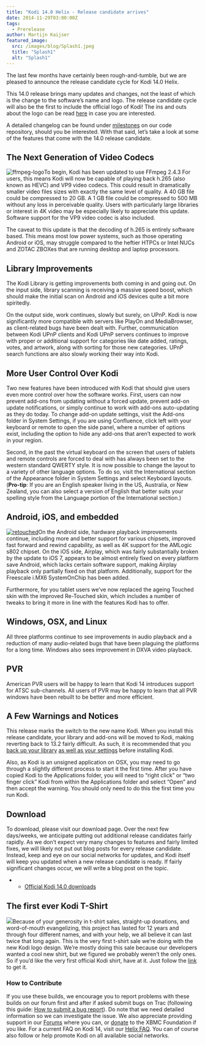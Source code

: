 ```yaml
---
title: "Kodi 14.0 Helix - Release candidate arrives"
date: 2014-11-29T03:00:00Z
tags:
  - Prerelease
author: Martijn Kaijser
featured_image:
  src: /images/blog/Splash1.jpeg
  title: "Splash1"
  alt: "Splash1"
---
```


The last few months have certainly been rough-and-tumble, but we are pleased to announce the release candidate cycle for Kodi 14.0 Helix.

This 14.0 release brings many updates and changes, not the least of which is the change to the software’s name and logo. The release candidate cycle will also be the first to include the official logo of Kodi! The ins and outs about the logo can be read [here](/article/introducing-kodi-logo) in case you are interested.

A detailed changelog can be found under [milestones](https://github.com/xbmc/xbmc/milestones?state=closed) on our code repository, should you be interested. With that said, let’s take a look at some of the features that come with the 14.0 release candidate.

## The Next Generation of Video Codecs

![ffmpeg-logo](/images/blog/ffmpeg-logo-300x75.jpeg)To begin, Kodi has been updated to use FFmpeg 2.4.3 For users, this means Kodi will now be capable of playing back h.265 (also known as HEVC) and VP9 video codecs. This could result in dramatically smaller video files sizes with exactly the same level of quality. A 40 GB file could be compressed to 20 GB. A 1 GB file could be compressed to 500 MB without any loss in perceivable quality. Users with particularly large libraries or interest in 4K video may be especially likely to appreciate this update. Software support for the VP9 video codec is also included.

The caveat to this update is that the decoding of h.265 is entirely software based. This means most low power systems, such as those operating Android or iOS, may struggle compared to the heftier HTPCs or Intel NUCs and ZOTAC ZBOXes that are running desktop and laptop processors.

## Library Improvements

The Kodi Library is getting improvements both coming in and going out. On the input side, library scanning is receiving a massive speed boost, which should make the initial scan on Android and iOS devices quite a bit more spiritedly.

On the output side, work continues, slowly but surely, on UPnP. Kodi is now significantly more compatible with servers like PlayOn and MediaBrowser, as client-related bugs have been dealt with. Further, communication between Kodi UPnP clients and Kodi UPnP servers continues to improve with proper or additional support for categories like date added, ratings, votes, and artwork, along with sorting for those new categories. UPnP search functions are also slowly working their way into Kodi.

## More User Control Over Kodi

Two new features have been introduced with Kodi that should give users even more control over how the software works. First, users can now prevent add-ons from updating without a forced update, prevent add-on update notifications, or simply continue to work with add-ons auto-updating as they do today. To change add-on update settings, visit the Add-ons folder in System Settings, if you are using Confluence, click left with your keyboard or remote to open the side panel, where a number of options exist, including the option to hide any add-ons that aren’t expected to work in your region.

Second, in the past the virtual keyboard on the screen that users of tablets and remote controls are forced to deal with has always been set to the western standard QWERTY style. It is now possible to change the layout to a variety of other language options. To do so, visit the International section of the Appearance folder in System Settings and select Keyboard layouts. (**Pro-tip**: If you are an English speaker living in the US, Australia, or New Zealand, you can also select a version of English that better suits your spelling style from the Language portion of the International section.)

## Android, iOS, and embedded

[![retouched](/images/blog/retouched.jpeg)](/images/blog/retouched.jpeg)On the Android side, hardware playback improvements continue, including more and better support for various chipsets, improved fast forward and rewind capability, as well as 4K support for the AMLogic s802 chipset. On the iOS side, Airplay, which was fairly substantially broken by the update to iOS 7, appears to be almost entirely fixed on every platform save Android, which lacks certain software support, making Airplay playback only partially fixed on that platform. Additionally, support for the Freescale i.MX6 SystemOnChip has been added.

Furthermore, for you tablet users we’ve now replaced the ageing Touched skin with the improved Re-Touched skin, which includes a number of tweaks to bring it more in line with the features Kodi has to offer.

## Windows, OSX, and Linux

All three platforms continue to see improvements in audio playback and a reduction of many audio-related bugs that have been plaguing the platforms for a long time. Windows also sees improvement in DXVA video playback.

## PVR

American PVR users will be happy to learn that Kodi 14 introduces support for ATSC sub-channels. All users of PVR may be happy to learn that all PVR windows have been rebuilt to be better and more efficient.

## A Few Warnings and Notices

This release marks the switch to the new name Kodi. When you install this release candidate, your library and add-ons will be moved to Kodi, making reverting back to 13.2 fairly difficult. As such, it is recommended that you [back up your library](https://kodi.wiki/view/HOW-TO:Backup_the_library "How to backup the library") [as well as your settings](https://kodi.wiki/view/Backing_up_XBMC) before installing Kodi.

Also, as Kodi is an unsigned application on OSX, you may need to go through a slightly different process to start it the first time. After you have copied Kodi to the Applications folder, you will need to “right click” or “two finger click” Kodi from within the Applications folder and select “Open” and then accept the warning. You should only need to do this the first time you run Kodi.

## Download

To download, please visit our download page. Over the next few days/weeks, we anticipate putting out additional release candidates fairly rapidly. As we don’t expect very many changes to features and fairly limited fixes, we will likely not put out blog posts for every release candidate. Instead, keep and eye on our social networks for updates, and Kodi itself will keep you updated when a new release candidate is ready. If fairly significant changes occur, we will write a blog post on the topic.

- - [Official Kodi 14.0 downloads](https://kodi.wiki/download/)

## The first ever Kodi T-Shirt

[![](/images/blog/kodishirt.jpeg)](https://teespring.com/kodiheroshirt2014)Because of your generosity in t-shirt sales, straight-up donations, and word-of-mouth evangelizing, this project has lasted for 12 years and through four different names, and with your help, we all believe it can last twice that long again. This is the very first t-shirt sale we’re doing with the new Kodi logo design. We’re mostly doing this sale because our developers wanted a cool new shirt, but we figured we probably weren’t the only ones. So if you’d like the very first official Kodi shirt, have at it. Just follow the [link](https://teespring.com/kodiheroshirt2014) to get it.

###

###

###

### How to Contribute

If you use these builds, we encourage you to report problems with these builds on our forum first and after if asked submit bugs on Trac (following this guide: [How to submit a bug report](https://kodi.wiki/view/HOW-TO:Submit_a_bug_report)). Do note that we need detailed information so we can investigate the issue. We also appreciate providing support in our [Forums](https://forum.kodi.tv/ "XBMC Forums") where you can, or [donate](https://kodi.wiki/contribute/donate/ "XBMC Foundation Donations") to the XBMC Foundation if you like. For a current FAQ on Kodi 14, visit our [Helix FAQ](<https://kodi.wiki/view/Kodi_v14_(Helix)_FAQ>). You can of course also follow or help promote Kodi on all available social networks.
